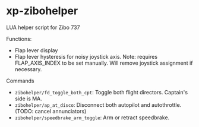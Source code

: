 # xp-zibohelper
LUA helper script for Zibo 737

Functions:
- Flap lever display
- Flap lever hysteresis for noisy joystick axis. Note: requires FLAP_AXIS_INDEX to be set manually. Will remove joystick assignment if necessary.

Commands
- `zibohelper/fd_toggle_both_cpt`: Toggle both flight directors. Captain's side is MA.
- `zibohelper/ap_at_disco`: Disconnect both autopilot and autothrottle. (TODO: cancel annunciators)
- `zibohelper/speedbrake_arm_toggle`: Arm or retract speedbrake.
